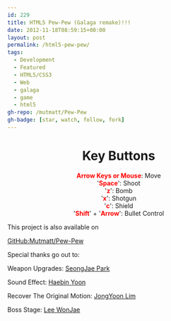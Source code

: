 ```yaml
---
id: 229
title: HTML5 Pew-Pew (Galaga remake)!!!
date: 2012-11-18T08:59:15+00:00
layout: post
permalink: /html5-pew-pew/
tags:  
  - Development
  - Featured
  - HTML5/CSS3
  - Web
  - galaga
  - game
  - html5
gh-repo: /mutmatt/Pew-Pew
gh-badge: [star, watch, follow, fork]
---
```

<link href="https://raw.githubusercontent.com/Mutmatt/Pew-Pew/deprecated/css/bootstrap-responsive.min.css" type="spreadsheet" />

<link href='https://fonts.googleapis.com/css?family=Iceland' rel='stylesheet' type='text/css' />
<script src="//cdn.rawgit.com/Mutmatt/Pew-Pew/deprecated/js/jquery.min.js"></script>
<script src="//cdn.rawgit.com/Mutmatt/Pew-Pew/deprecated/bootstrap.min.js" type></script>
<script src="//cdn.rawgit.com/Mutmatt/Pew-Pew/deprecated/js/boss_weapon.js"></script>
<script src="//cdn.rawgit.com/Mutmatt/Pew-Pew/deprecated/js/galaga.js"></script>

<div class="footer" align="center">
  <h1 class="text-info">
    Key Buttons
  </h1>
  
  <p>
    <b style="color:red;">Arrow Keys or Mouse</b>: Move <br /> '<b style="color:red;">Space</b>': Shoot <br /> '<b style="color:red;">z</b>': Bomb <br /> '<b style="color:red;">x</b>': Shotgun <br /> '<b style="color:red;">c</b>': Shield <br /> '<b style="color:red;">Shift</b>' + '<b style="color:red;">Arrow</b>': Bullet Control<br />
  </p>
</div><canvas id="galaga_canvas" width="400" height="400" style="background-color:black;" tabindex='1'></canvas>


<div id="img_source" style="display:none;">
  <img id="bad1" src="https://raw.githubusercontent.com/Mutmatt/pew-pew/deprecated/img/bad2.png?w=750" data-recalc-dims="1" />
  <img id="bad2" src="https://raw.githubusercontent.com/Mutmatt/pew-pew/deprecated/img/bad3.png?w=750" data-recalc-dims="1" />
  <img id="bad3" src="https://raw.githubusercontent.com/Mutmatt/pew-pew/deprecated/img/bad1.png?w=750" data-recalc-dims="1" />
  <img id="good" src="https://raw.githubusercontent.com/Mutmatt/pew-pew/deprecated/img/good.png?w=750" data-recalc-dims="1" />
  <img id="suri" src="https://raw.githubusercontent.com/Mutmatt/pew-pew/deprecated/img/suri.png?w=750" data-recalc-dims="1" />
  <img id="vim" src="https://raw.githubusercontent.com/Mutmatt/pew-pew/deprecated/img/vim.png?w=750" data-recalc-dims="1" />
  <img id="laser" src="https://raw.githubusercontent.com/Mutmatt/pew-pew/deprecated/img/laser1.png?resize=40%2C24"  data-recalc-dims="1" />
  <img id="boss" src="https://raw.githubusercontent.com/Mutmatt/pew-pew/deprecated/img/bc.png?resize=90%2C70"  data-recalc-dims="1" />
  <img id="explosion" src="https://raw.githubusercontent.com/Mutmatt/pew-pew/deprecated/img/explosion1.png?w=750" data-recalc-dims="1" />
</div>
<audio id="sound0">
<source src="https://raw.githubusercontent.com/Mutmatt/pew-pew/deprecated/media/galaga0.mp3"></source>
<source src="https://raw.githubusercontent.com/Mutmatt/pew-pew/deprecated/media/galaga0.wav"></source> Your browser doesn't support our audio files </audio> <audio id="sound1">
<source src="https://raw.githubusercontent.com/Mutmatt/pew-pew/deprecated/media/galaga1.mp3"></source>
<source src="https://raw.githubusercontent.com/Mutmatt/pew-pew/deprecated/media/galaga1.wav"></source> Your browser doesn't support our audio files </audio> <audio id="sound2">
<source src="https://raw.githubusercontent.com/Mutmatt/pew-pew/deprecated/media/galaga2.mp3"></source>
<source src="https://raw.githubusercontent.com/Mutmatt/pew-pew/deprecated/media/galaga2.wav"></source> Your browser doesn't support our audio files </audio> <audio id="sound3">
<source src="https://raw.githubusercontent.com/Mutmatt/pew-pew/deprecated/media/galaga3.mp3"></source>
<source src="https://raw.githubusercontent.com/Mutmatt/pew-pew/deprecated/media/galaga3.wav"></source> Your browser doesn't support our audio files </audio> <audio id="sound4">
<source src="https://raw.githubusercontent.com/Mutmatt/pew-pew/deprecated/media/galaga4.mp3"></source>
<source src="https://raw.githubusercontent.com/Mutmatt/pew-pew/deprecated/media/galaga4.wav"></source> Your browser doesn't support our audio files </audio> <audio id="sound5">
<source src="https://raw.githubusercontent.com/Mutmatt/pew-pew/deprecated/media/galaga5.mp3"></source>
<source src="https://raw.githubusercontent.com/Mutmatt/pew-pew/deprecated/media/galaga5.wav"></source> Your browser doesn't support our audio files </audio> <audio id="sound6">
<source src="https://raw.githubusercontent.com/Mutmatt/pew-pew/deprecated/media/galaga6.mp3"></source>
<source src="https://raw.githubusercontent.com/Mutmatt/pew-pew/deprecated/media/galaga6.wav"></source> Your browser doesn't support our audio files </audio> <audio id="sound7">
<source src="https://raw.githubusercontent.com/Mutmatt/pew-pew/deprecated/media/galaga7.mp3"></source>
<source src="https://raw.githubusercontent.com/Mutmatt/pew-pew/deprecated/media/galaga7.wav"></source> Your browser doesn't support our audio files </audio> <audio id="sound8">
<source src="https://raw.githubusercontent.com/Mutmatt/pew-pew/deprecated/media/galaga8.mp3"></source>
<source src="https://raw.githubusercontent.com/Mutmatt/pew-pew/deprecated/media/galaga8.wav"></source> Your browser doesn't support our audio files </audio> <audio id="sound9">
<source src="https://raw.githubusercontent.com/Mutmatt/pew-pew/deprecated/media/galaga9.mp3"></source>
<source src="https://raw.githubusercontent.com/Mutmatt/pew-pew/deprecated/media/galaga9.wav"></source> Your browser doesn't support our audio files </audio> <audio id="sound11">
<source src="https://raw.githubusercontent.com/Mutmatt/pew-pew/deprecated/media/galaga11.mp3"></source>
<source src="https://raw.githubusercontent.com/Mutmatt/pew-pew/deprecated/media/galaga11.wav"></source> Your browser doesn't support our audio files </audio> <audio id="sound12">
<source src="https://raw.githubusercontent.com/Mutmatt/pew-pew/deprecated/media/galaga12.mp3"></source>
<source src="https://raw.githubusercontent.com/Mutmatt/pew-pew/deprecated/media/galaga12.wav"></source> Your browser doesn't support our audio files </audio> <audio id="sound13">
<source src="https://raw.githubusercontent.com/Mutmatt/pew-pew/deprecated/media/galaga13.mp3"></source>
<source src="https://raw.githubusercontent.com/Mutmatt/pew-pew/deprecated/media/galaga13.wav"></source> Your browser doesn't support our audio files </audio> <audio id="sound14">
<source src="https://raw.githubusercontent.com/Mutmatt/pew-pew/deprecated/media/galaga14.mp3"></source>
<source src="https://raw.githubusercontent.com/Mutmatt/pew-pew/deprecated/media/galaga14.wav"></source> Your browser doesn't support our audio files </audio> This project is also available on 

<a href="https://github.com/Mutmatt/Pew-Pew" title="HTML5 Galaga" rel="external" target="_blank">GitHub:Mutmatt/Pew-Pew</a>  


  
Special thanks go out to:
  
Weapon Upgrades: <a href="https://plus.google.com/111302679105358219806/about" target="_blank">SeongJae Park</a>
  
Sound Effect: <a href="https://plus.google.com/106958385030616827332/about" target="_blank">Haebin Yoon</a>
  
Recover The Original Motion: <a href="https://plus.google.com/111516089306509884557/about" target="_blank">JongYoon Lim</a>
  
Boss Stage: <a href="https://plus.google.com/107621265594457706915/about" target="_blank">Lee WonJae</a>